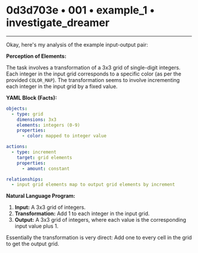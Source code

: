 # 0d3d703e • 001 • example_1 • investigate_dreamer

---
Okay, here's my analysis of the example input-output pair:

**Perception of Elements:**

The task involves a transformation of a 3x3 grid of single-digit integers. Each integer in the input grid corresponds to a specific color (as per the provided `COLOR_MAP`). The transformation seems to involve incrementing each integer in the input grid by a fixed value.

**YAML Block (Facts):**



```yaml
objects:
  - type: grid
    dimensions: 3x3
    elements: integers (0-9)
    properties:
      - color: mapped to integer value

actions:
  - type: increment
    target: grid elements
    properties:
      - amount: constant

relationships:
  - input grid elements map to output grid elements by increment
```



**Natural Language Program:**

1.  **Input:** A 3x3 grid of integers.
2.  **Transformation:** Add 1 to each integer in the input grid.
3.  **Output:** A 3x3 grid of integers, where each value is the corresponding input value plus 1.

Essentially the transformation is very direct: Add one to every cell in the grid to get the output grid.

